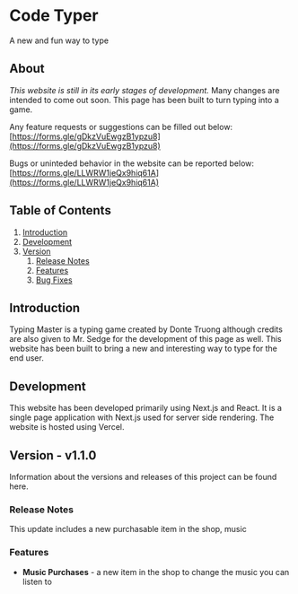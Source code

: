 # Code Typer #
A new and fun way to type

## About ##
*This website is still in its early stages of development.*
Many changes are intended to come out soon.
This page has been built to turn typing into a game.

Any feature requests or suggestions can be filled out below:    
[https://forms.gle/gDkzVuEwgzB1ypzu8](https://forms.gle/gDkzVuEwgzB1ypzu8)   

Bugs or uninteded behavior in the website can be reported below:   
[https://forms.gle/LLWRW1jeQx9hiq61A](https://forms.gle/LLWRW1jeQx9hiq61A)

## Table of Contents ##
1.  [Introduction](#introduction)
2.  [Development](#development)
3.  [Version](#version)
    1. [Release Notes](#releasenotes)
    2. [Features](#features)
    3. [Bug Fixes](#bugfixes)

## Introduction ##
Typing Master is a typing game created by Donte Truong although credits are also given to Mr. Sedge for the development of this page as well.
This website has been built to bring a new and interesting way to type for the end user.

## Development ##
This website has been developed primarily using Next.js and React.
It is a single page application with Next.js used for server side rendering.
The website is hosted using Vercel.

## Version - v1.1.0 
Information about the versions and releases of this project can be found here.
### **Release Notes** ###
This update includes a new purchasable item in the shop, music
### **Features** ###
*   **Music Purchases** - a new item in the shop to change the music you can listen to


